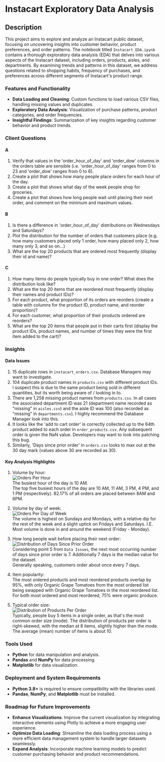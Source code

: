 
# Instacart Exploratory Data Analysis

## Description
This project aims to explore and analyze an Instacart public dataset, focusing on uncovering insights into customer behavior, product preferences, and order patterns. The notebook titled `Instacart_EDA.ipynb` contains a thorough exploratory data analysis (EDA) that delves into various aspects of the Instacart dataset, including orders, products, aisles, and departments. By examining trends and patterns in this dataset, we address questions related to shopping habits, frequency of purchases, and preferences across different segments of Instacart's product range.

### Features and Functionality
- **Data Loading and Cleaning**: Custom functions to load various CSV files, handling missing values and duplicates.
- **Exploratory Data Analysis**: Visualization of purchase patterns, product categories, and order frequencies.
- **Insightful Findings**: Summarization of key insights regarding customer behavior and product trends.

### Client Questions

#### A 
1. Verify that values in the 'order_hour_of_day' and 'order_dow' columns in the orders table are sensible (i.e. 'order_hour_of_day' ranges from 0 to 23 and 'order_dow' ranges from 0 to 6).
2. Create a plot that shows how many people place orders for each hour of the day.
3. Create a plot that shows what day of the week people shop for groceries.
4. Create a plot that shows how long people wait until placing their next order, and comment on the minimum and maximum values.

#### B

1. Is there a difference in 'order_hour_of_day' distributions on Wednesdays and Saturdays? 
2. Plot the distribution for the number of orders that customers place (e.g. how many customers placed only 1 order, how many placed only 2, how many only 3, and so on…)
3. What are the top 20 products that are ordered most frequently (display their id and name)?

#### C

1. How many items do people typically buy in one order? What does the distribution look like?
2. What are the top 20 items that are reordered most frequently (display their names and product IDs)?
3. For each product, what proportion of its orders are reorders (create a table with columns for the product ID, product name, and reorder proportion)?
4. For each customer, what proportion of their products ordered are reorders?
5. What are the top 20 items that people put in their carts first (display the product IDs, product names, and number of times they were the first item added to the cart)?

### Insights
#### Data Issues
1. 15 duplicate rows in `instacart_orders.csv`. Database Managers may want to investigate.
2. 104 duplicate product names in  `products.csv` with different product IDs. I suspect this is due to the same product being sold in different quantities, but its worth being aware of / looking in to.
3. There are 1,258 missing product names from  `products.csv`. In all cases the associated department ID was 21 (department name recorded as "missing" in `aisles.csv`) and the aisle ID was 100 (also recorded as "missing" in `departments.csv`). I highly recommend the Database Manager look into this.
4. It looks like the 'add to cart order' is correctly collected up to the 64th product added to each order in `order_products.csv`. Any subsequent order is given the NaN value. Developers may want to look into patching this bug.
5. Similarly, 'Days since prior order' in `orders.csv` looks to max out at the 30 day mark (values above 30 are recorded as 30).

#### Key Analysis Highlights
1. Volume by hour:<br>
![Orders Per Hour](images/orders_per_hour.png "Orders Per Hour")<br>
The busiest hour of the day is 10 AM.<br>
The top five busiest hours of the day are 10 AM, 11 AM, 3 PM, 4 PM, and 1 PM (respectively).
82.17% of all orders are placed between 8AM and 6PM.

2. Volume by day of week:<br>
![Orders Per Day of Week](images/orders_per_dow.png "Orders Per Day of Week")<br>
The volume is highest on Sundays and Mondays, with a relative dip for the rest of the week and a slight uptick on Fridays and Saturdays. I.E. Most volume is done in and around the weekend (Friday - Monday).

3. How long people wait before placing their next order:<br>
![Distribution of Days Since Prior Order](images/distri_days_since_prior_order.png "Distribution of Days Since Prior Order")<br>
Considering point 5 from `Data Issues`, the next most occurring number of days since prior order is 7. Additionally 7 days is the median value for the dataset.<br>
Generally speaking, customers order about once every 7 days.

4. Item popularity:<br>
The most ordered products and most reordered products overlap by 95%, with only Organic Grape Tomatoes from the most ordered list being swapped with Organic Grape Tomatoes in the most reordered list. For both most ordered and most reordered, 75% were organic produce.

5. Typical order size:<br>
![Distribution of Products Per Order](images/distri_prod_per_order.png "Distribution of Products Per Order")<br>
Typically, people buy 5 items in a single order, as that's the most common order size (mode). The distribution of products per order is right-skewed, with the median at 8 items, slightly higher than the mode. The average (mean) number of items is about 10.

### Tools Used
- **Python** for data manipulation and analysis.
- **Pandas** and **NumPy** for data processing.
- **Matplotlib** for data visualization.

### Deployment and System Requirements
- **Python 3.8+** is required to ensure compatibility with the libraries used.
- **Pandas**, **NumPy**, and **Matplotlib** must be installed.

### Roadmap for Future Improvements
- **Enhance Visualizations**: Improve the current visualization by integrating interactive elements using Plotly to achieve a more engaging user experience.
- **Optimize Data Loading**: Streamline the data loading process using a more efficient data management system to handle larger datasets seamlessly.
- **Expand Analysis**: Incorporate machine learning models to predict customer purchasing behavior and product recommendations.
